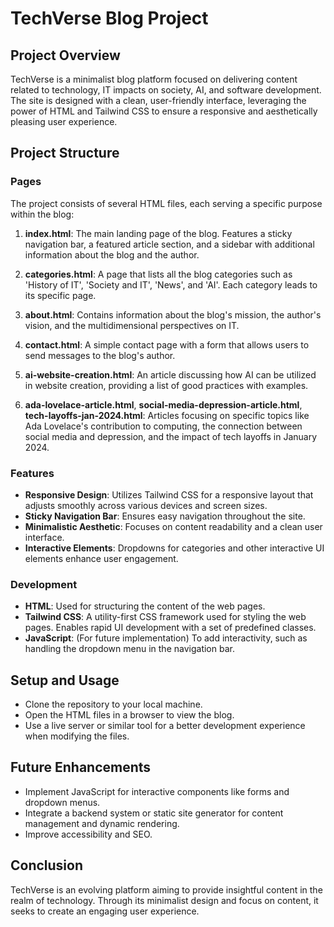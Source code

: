 # TechVerse Blog Project

## Project Overview
TechVerse is a minimalist blog platform focused on delivering content related to technology, IT impacts on society, AI, and software development. The site is designed with a clean, user-friendly interface, leveraging the power of HTML and Tailwind CSS to ensure a responsive and aesthetically pleasing user experience.

## Project Structure

### Pages
The project consists of several HTML files, each serving a specific purpose within the blog:

1. **index.html**: The main landing page of the blog. Features a sticky navigation bar, a featured article section, and a sidebar with additional information about the blog and the author.

2. **categories.html**: A page that lists all the blog categories such as 'History of IT', 'Society and IT', 'News', and 'AI'. Each category leads to its specific page.

3. **about.html**: Contains information about the blog's mission, the author's vision, and the multidimensional perspectives on IT.

4. **contact.html**: A simple contact page with a form that allows users to send messages to the blog's author.

5. **ai-website-creation.html**: An article discussing how AI can be utilized in website creation, providing a list of good practices with examples.

6. **ada-lovelace-article.html**, **social-media-depression-article.html**, **tech-layoffs-jan-2024.html**: Articles focusing on specific topics like Ada Lovelace's contribution to computing, the connection between social media and depression, and the impact of tech layoffs in January 2024.

### Features
- **Responsive Design**: Utilizes Tailwind CSS for a responsive layout that adjusts smoothly across various devices and screen sizes.
- **Sticky Navigation Bar**: Ensures easy navigation throughout the site.
- **Minimalistic Aesthetic**: Focuses on content readability and a clean user interface.
- **Interactive Elements**: Dropdowns for categories and other interactive UI elements enhance user engagement.

### Development
- **HTML**: Used for structuring the content of the web pages.
- **Tailwind CSS**: A utility-first CSS framework used for styling the web pages. Enables rapid UI development with a set of predefined classes.
- **JavaScript**: (For future implementation) To add interactivity, such as handling the dropdown menu in the navigation bar.

## Setup and Usage
- Clone the repository to your local machine.
- Open the HTML files in a browser to view the blog.
- Use a live server or similar tool for a better development experience when modifying the files.

## Future Enhancements
- Implement JavaScript for interactive components like forms and dropdown menus.
- Integrate a backend system or static site generator for content management and dynamic rendering.
- Improve accessibility and SEO.

## Conclusion
TechVerse is an evolving platform aiming to provide insightful content in the realm of technology. Through its minimalist design and focus on content, it seeks to create an engaging user experience.


